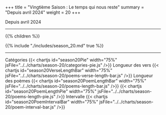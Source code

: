 +++
title = "Vingtième Saison : Le temps qui nous reste"
summary = "Depuis avril 2024"
weight = 20
+++

Depuis avril 2024

---
{{% children  %}}

{{% include "./includes/season_20.md" true %}}

---
Catégories
{{< chartjs id="season20Pie" width="75%" jsFile="../../charts/season-20/categories-pie.js" />}}
Longueur des vers
{{< chartjs id="season20VerseLengthBar" width="75%" jsFile="../../charts/season-20/poems-verse-length-bar.js" />}}
Longueur des poèmes
{{< chartjs id="season20PoemLengthBar" width="75%" jsFile="../../charts/season-20/poems-length-bar.js" />}}
{{< chartjs id="season20PoemLengthPie" width="75%" jsFile="../../charts/season-20/poems-length-pie.js" />}}
Intervalle
{{< chartjs id="season20PoemIntervalBar" width="75%" jsFile="../../charts/season-20/poem-interval-bar.js" />}}
